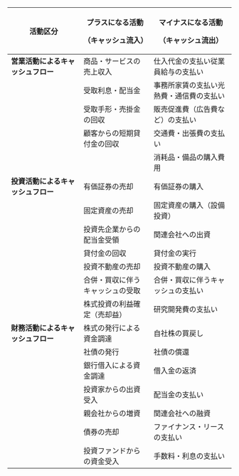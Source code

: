 <table>
<colgroup>
<col style="width: 32%" />
<col style="width: 31%" />
<col style="width: 36%" />
</colgroup>
<thead>
<tr>
<th style="text-align: center;"><strong>活動区分</strong></th>
<th style="text-align: center;"><p><strong>プラスになる活動</strong></p>
<p><strong>（キャッシュ流入）</strong></p></th>
<th style="text-align: center;"><p><strong>マイナスになる活動</strong></p>
<p><strong>（キャッシュ流出）</strong></p></th>
</tr>
</thead>
<tbody>
<tr>
<td style="text-align: left;"><strong>営業活動によるキャッシュフロー</strong></td>
<td style="text-align: left;">商品・サービスの売上収入</td>
<td style="text-align: left;">仕入代金の支払い従業員給与の支払い</td>
</tr>
<tr>
<td style="text-align: left;"></td>
<td style="text-align: left;">受取利息・配当金</td>
<td style="text-align: left;">事務所家賃の支払い光熱費・通信費の支払い</td>
</tr>
<tr>
<td style="text-align: left;"></td>
<td style="text-align: left;">受取手形・売掛金の回収</td>
<td style="text-align: left;">販売促進費（広告費など）の支払い</td>
</tr>
<tr>
<td style="text-align: left;"></td>
<td style="text-align: left;">顧客からの短期貸付金の回収</td>
<td style="text-align: left;">交通費・出張費の支払い</td>
</tr>
<tr>
<td style="text-align: left;"></td>
<td style="text-align: left;"></td>
<td style="text-align: left;">消耗品・備品の購入費用</td>
</tr>
<tr>
<td style="text-align: left;"><strong>投資活動によるキャッシュフロー</strong></td>
<td style="text-align: left;">有価証券の売却</td>
<td style="text-align: left;">有価証券の購入</td>
</tr>
<tr>
<td style="text-align: left;"></td>
<td style="text-align: left;">固定資産の売却</td>
<td style="text-align: left;">固定資産の購入（設備投資）</td>
</tr>
<tr>
<td style="text-align: left;"></td>
<td style="text-align: left;">投資先企業からの配当金受領</td>
<td style="text-align: left;">関連会社への出資</td>
</tr>
<tr>
<td style="text-align: left;"></td>
<td style="text-align: left;">貸付金の回収</td>
<td style="text-align: left;">貸付金の実行</td>
</tr>
<tr>
<td style="text-align: left;"></td>
<td style="text-align: left;">投資不動産の売却</td>
<td style="text-align: left;">投資不動産の購入</td>
</tr>
<tr>
<td style="text-align: left;"></td>
<td style="text-align: left;">合併・買収に伴うキャッシュの受取</td>
<td style="text-align: left;">合併・買収に伴うキャッシュの支払い</td>
</tr>
<tr>
<td style="text-align: left;"></td>
<td style="text-align: left;">株式投資の利益確定（売却益）</td>
<td style="text-align: left;">研究開発費の支払い</td>
</tr>
<tr>
<td style="text-align: left;"><strong>財務活動によるキャッシュフロー</strong></td>
<td style="text-align: left;">株式の発行による資金調達</td>
<td style="text-align: left;">自社株の買戻し</td>
</tr>
<tr>
<td style="text-align: left;"></td>
<td style="text-align: left;">社債の発行</td>
<td style="text-align: left;">社債の償還</td>
</tr>
<tr>
<td style="text-align: left;"></td>
<td style="text-align: left;">銀行借入による資金調達</td>
<td style="text-align: left;">借入金の返済</td>
</tr>
<tr>
<td style="text-align: left;"></td>
<td style="text-align: left;">投資家からの出資受入</td>
<td style="text-align: left;">配当金の支払い</td>
</tr>
<tr>
<td style="text-align: left;"></td>
<td style="text-align: left;">親会社からの増資</td>
<td style="text-align: left;">関連会社への融資</td>
</tr>
<tr>
<td style="text-align: left;"></td>
<td style="text-align: left;">債券の売却</td>
<td style="text-align: left;">ファイナンス・リースの支払い</td>
</tr>
<tr>
<td style="text-align: left;"></td>
<td style="text-align: left;">投資ファンドからの資金受入</td>
<td style="text-align: left;">手数料・利息の支払い</td>
</tr>
</tbody>
</table>
